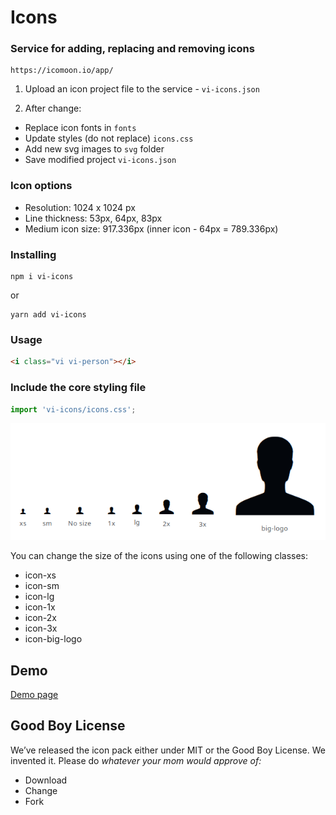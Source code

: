 # Icons

### Service for adding, replacing and removing icons

```text
https://icomoon.io/app/
```

1. Upload an icon project file to the service - `vi-icons.json`

2. After change:
* Replace icon fonts in `fonts`
* Update styles (do not replace) `icons.css`
* Add new svg images to `svg` folder
* Save modified project `vi-icons.json`

### Icon options

* Resolution: 1024 x 1024 px
* Line thickness: 53px, 64px, 83px
* Medium icon size: 917.336px (inner icon - 64px = 789.336px)

### Installing

```shell
npm i vi-icons
```

or

```shell
yarn add vi-icons
```

### Usage

```html
<i class="vi vi-person"></i>
```

### Include the core styling file

```javascript
import 'vi-icons/icons.css';
```

![](https://github.com/aleksi-magner/icons/blob/master/sizes.png)

You can change the size of the icons using one of the following classes:

* icon-xs
* icon-sm
* icon-lg
* icon-1x
* icon-2x
* icon-3x
* icon-big-logo

## Demo

[Demo page](https://htmlpreview.github.io/?https://github.com/aleksi-magner/icons/master/demo.html "List of available icons")

## Good Boy License

We’ve released the icon pack either under MIT or the Good Boy License. We invented it. Please do _whatever your mom would approve of:_

* Download
* Change
* Fork

